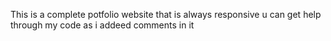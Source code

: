 This is a complete potfolio website that is always responsive u can get help through my code as i addeed comments in it
